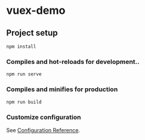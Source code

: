 # vuex-demo

## Project setup
```
npm install
```

### Compiles and hot-reloads for development..
```
npm run serve
```

### Compiles and minifies for production
```
npm run build
```

### Customize configuration
See [Configuration Reference](https://cli.vuejs.org/config/).
